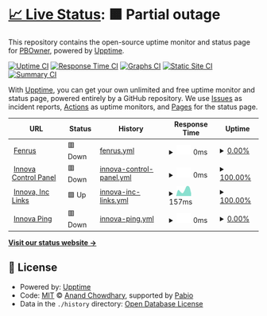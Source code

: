 # [📈 Live Status](https://PBOwner.github.io/upptime): <!--live status--> **🟧 Partial outage**

This repository contains the open-source uptime monitor and status page for [PBOwner](https://PBOwner.github.io/upptime), powered by [Upptime](https://github.com/upptime/upptime).

[![Uptime CI](https://github.com/PBOwner/upptime/workflows/Uptime%20CI/badge.svg)](https://github.com/PBOwner/upptime/actions?query=workflow%3A%22Uptime+CI%22)
[![Response Time CI](https://github.com/PBOwner/upptime/workflows/Response%20Time%20CI/badge.svg)](https://github.com/PBOwner/upptime/actions?query=workflow%3A%22Response+Time+CI%22)
[![Graphs CI](https://github.com/PBOwner/upptime/workflows/Graphs%20CI/badge.svg)](https://github.com/PBOwner/upptime/actions?query=workflow%3A%22Graphs+CI%22)
[![Static Site CI](https://github.com/PBOwner/upptime/workflows/Static%20Site%20CI/badge.svg)](https://github.com/PBOwner/upptime/actions?query=workflow%3A%22Static+Site+CI%22)
[![Summary CI](https://github.com/PBOwner/upptime/workflows/Summary%20CI/badge.svg)](https://github.com/PBOwner/upptime/actions?query=workflow%3A%22Summary+CI%22)

With [Upptime](https://upptime.js.org), you can get your own unlimited and free uptime monitor and status page, powered entirely by a GitHub repository. We use [Issues](https://github.com/PBOwner/upptime/issues) as incident reports, [Actions](https://github.com/PBOwner/upptime/actions) as uptime monitors, and [Pages](https://PBOwner.github.io/upptime) for the status page.

<!--start: status pages-->
<!-- This summary is generated by Upptime (https://github.com/upptime/upptime) -->
<!-- Do not edit this manually, your changes will be overwritten -->
<!-- prettier-ignore -->
| URL | Status | History | Response Time | Uptime |
| --- | ------ | ------- | ------------- | ------ |
| <img alt="" src="https://icons.duckduckgo.com/ip3/dash.havenhost.info.ico" height="13"> [Fenrus](https://dash.havenhost.info) | 🟥 Down | [fenrus.yml](https://github.com/PBOwner/upptime/commits/HEAD/history/fenrus.yml) | <details><summary><img alt="Response time graph" src="./graphs/fenrus/response-time-week.png" height="20"> 0ms</summary><br><a href="https://PBOwner.github.io/upptime/history/fenrus"><img alt="Response time 465" src="https://img.shields.io/endpoint?url=https%3A%2F%2Fraw.githubusercontent.com%2FPBOwner%2Fupptime%2FHEAD%2Fapi%2Ffenrus%2Fresponse-time.json"></a><br><a href="https://PBOwner.github.io/upptime/history/fenrus"><img alt="24-hour response time 0" src="https://img.shields.io/endpoint?url=https%3A%2F%2Fraw.githubusercontent.com%2FPBOwner%2Fupptime%2FHEAD%2Fapi%2Ffenrus%2Fresponse-time-day.json"></a><br><a href="https://PBOwner.github.io/upptime/history/fenrus"><img alt="7-day response time 0" src="https://img.shields.io/endpoint?url=https%3A%2F%2Fraw.githubusercontent.com%2FPBOwner%2Fupptime%2FHEAD%2Fapi%2Ffenrus%2Fresponse-time-week.json"></a><br><a href="https://PBOwner.github.io/upptime/history/fenrus"><img alt="30-day response time 0" src="https://img.shields.io/endpoint?url=https%3A%2F%2Fraw.githubusercontent.com%2FPBOwner%2Fupptime%2FHEAD%2Fapi%2Ffenrus%2Fresponse-time-month.json"></a><br><a href="https://PBOwner.github.io/upptime/history/fenrus"><img alt="1-year response time 465" src="https://img.shields.io/endpoint?url=https%3A%2F%2Fraw.githubusercontent.com%2FPBOwner%2Fupptime%2FHEAD%2Fapi%2Ffenrus%2Fresponse-time-year.json"></a></details> | <details><summary><a href="https://PBOwner.github.io/upptime/history/fenrus">0.00%</a></summary><a href="https://PBOwner.github.io/upptime/history/fenrus"><img alt="All-time uptime 15.06%" src="https://img.shields.io/endpoint?url=https%3A%2F%2Fraw.githubusercontent.com%2FPBOwner%2Fupptime%2FHEAD%2Fapi%2Ffenrus%2Fuptime.json"></a><br><a href="https://PBOwner.github.io/upptime/history/fenrus"><img alt="24-hour uptime 0.00%" src="https://img.shields.io/endpoint?url=https%3A%2F%2Fraw.githubusercontent.com%2FPBOwner%2Fupptime%2FHEAD%2Fapi%2Ffenrus%2Fuptime-day.json"></a><br><a href="https://PBOwner.github.io/upptime/history/fenrus"><img alt="7-day uptime 0.00%" src="https://img.shields.io/endpoint?url=https%3A%2F%2Fraw.githubusercontent.com%2FPBOwner%2Fupptime%2FHEAD%2Fapi%2Ffenrus%2Fuptime-week.json"></a><br><a href="https://PBOwner.github.io/upptime/history/fenrus"><img alt="30-day uptime 1.38%" src="https://img.shields.io/endpoint?url=https%3A%2F%2Fraw.githubusercontent.com%2FPBOwner%2Fupptime%2FHEAD%2Fapi%2Ffenrus%2Fuptime-month.json"></a><br><a href="https://PBOwner.github.io/upptime/history/fenrus"><img alt="1-year uptime 15.06%" src="https://img.shields.io/endpoint?url=https%3A%2F%2Fraw.githubusercontent.com%2FPBOwner%2Fupptime%2FHEAD%2Fapi%2Ffenrus%2Fuptime-year.json"></a></details>
| <img alt="" src="https://icons.duckduckgo.com/ip3/innova.havenhost.info.ico" height="13"> [Innova Control Panel](https://innova.havenhost.info) | 🟥 Down | [innova-control-panel.yml](https://github.com/PBOwner/upptime/commits/HEAD/history/innova-control-panel.yml) | <details><summary><img alt="Response time graph" src="./graphs/innova-control-panel/response-time-week.png" height="20"> 0ms</summary><br><a href="https://PBOwner.github.io/upptime/history/innova-control-panel"><img alt="Response time 0" src="https://img.shields.io/endpoint?url=https%3A%2F%2Fraw.githubusercontent.com%2FPBOwner%2Fupptime%2FHEAD%2Fapi%2Finnova-control-panel%2Fresponse-time.json"></a><br><a href="https://PBOwner.github.io/upptime/history/innova-control-panel"><img alt="24-hour response time 0" src="https://img.shields.io/endpoint?url=https%3A%2F%2Fraw.githubusercontent.com%2FPBOwner%2Fupptime%2FHEAD%2Fapi%2Finnova-control-panel%2Fresponse-time-day.json"></a><br><a href="https://PBOwner.github.io/upptime/history/innova-control-panel"><img alt="7-day response time 0" src="https://img.shields.io/endpoint?url=https%3A%2F%2Fraw.githubusercontent.com%2FPBOwner%2Fupptime%2FHEAD%2Fapi%2Finnova-control-panel%2Fresponse-time-week.json"></a><br><a href="https://PBOwner.github.io/upptime/history/innova-control-panel"><img alt="30-day response time 0" src="https://img.shields.io/endpoint?url=https%3A%2F%2Fraw.githubusercontent.com%2FPBOwner%2Fupptime%2FHEAD%2Fapi%2Finnova-control-panel%2Fresponse-time-month.json"></a><br><a href="https://PBOwner.github.io/upptime/history/innova-control-panel"><img alt="1-year response time 0" src="https://img.shields.io/endpoint?url=https%3A%2F%2Fraw.githubusercontent.com%2FPBOwner%2Fupptime%2FHEAD%2Fapi%2Finnova-control-panel%2Fresponse-time-year.json"></a></details> | <details><summary><a href="https://PBOwner.github.io/upptime/history/innova-control-panel">100.00%</a></summary><a href="https://PBOwner.github.io/upptime/history/innova-control-panel"><img alt="All-time uptime 100.00%" src="https://img.shields.io/endpoint?url=https%3A%2F%2Fraw.githubusercontent.com%2FPBOwner%2Fupptime%2FHEAD%2Fapi%2Finnova-control-panel%2Fuptime.json"></a><br><a href="https://PBOwner.github.io/upptime/history/innova-control-panel"><img alt="24-hour uptime 100.00%" src="https://img.shields.io/endpoint?url=https%3A%2F%2Fraw.githubusercontent.com%2FPBOwner%2Fupptime%2FHEAD%2Fapi%2Finnova-control-panel%2Fuptime-day.json"></a><br><a href="https://PBOwner.github.io/upptime/history/innova-control-panel"><img alt="7-day uptime 100.00%" src="https://img.shields.io/endpoint?url=https%3A%2F%2Fraw.githubusercontent.com%2FPBOwner%2Fupptime%2FHEAD%2Fapi%2Finnova-control-panel%2Fuptime-week.json"></a><br><a href="https://PBOwner.github.io/upptime/history/innova-control-panel"><img alt="30-day uptime 100.00%" src="https://img.shields.io/endpoint?url=https%3A%2F%2Fraw.githubusercontent.com%2FPBOwner%2Fupptime%2FHEAD%2Fapi%2Finnova-control-panel%2Fuptime-month.json"></a><br><a href="https://PBOwner.github.io/upptime/history/innova-control-panel"><img alt="1-year uptime 100.00%" src="https://img.shields.io/endpoint?url=https%3A%2F%2Fraw.githubusercontent.com%2FPBOwner%2Fupptime%2FHEAD%2Fapi%2Finnova-control-panel%2Fuptime-year.json"></a></details>
| <img alt="" src="https://icons.duckduckgo.com/ip3/links.havenhost.info.ico" height="13"> [Innova, Inc Links](http://links.havenhost.info) | 🟩 Up | [innova-inc-links.yml](https://github.com/PBOwner/upptime/commits/HEAD/history/innova-inc-links.yml) | <details><summary><img alt="Response time graph" src="./graphs/innova-inc-links/response-time-week.png" height="20"> 157ms</summary><br><a href="https://PBOwner.github.io/upptime/history/innova-inc-links"><img alt="Response time 228" src="https://img.shields.io/endpoint?url=https%3A%2F%2Fraw.githubusercontent.com%2FPBOwner%2Fupptime%2FHEAD%2Fapi%2Finnova-inc-links%2Fresponse-time.json"></a><br><a href="https://PBOwner.github.io/upptime/history/innova-inc-links"><img alt="24-hour response time 239" src="https://img.shields.io/endpoint?url=https%3A%2F%2Fraw.githubusercontent.com%2FPBOwner%2Fupptime%2FHEAD%2Fapi%2Finnova-inc-links%2Fresponse-time-day.json"></a><br><a href="https://PBOwner.github.io/upptime/history/innova-inc-links"><img alt="7-day response time 157" src="https://img.shields.io/endpoint?url=https%3A%2F%2Fraw.githubusercontent.com%2FPBOwner%2Fupptime%2FHEAD%2Fapi%2Finnova-inc-links%2Fresponse-time-week.json"></a><br><a href="https://PBOwner.github.io/upptime/history/innova-inc-links"><img alt="30-day response time 208" src="https://img.shields.io/endpoint?url=https%3A%2F%2Fraw.githubusercontent.com%2FPBOwner%2Fupptime%2FHEAD%2Fapi%2Finnova-inc-links%2Fresponse-time-month.json"></a><br><a href="https://PBOwner.github.io/upptime/history/innova-inc-links"><img alt="1-year response time 228" src="https://img.shields.io/endpoint?url=https%3A%2F%2Fraw.githubusercontent.com%2FPBOwner%2Fupptime%2FHEAD%2Fapi%2Finnova-inc-links%2Fresponse-time-year.json"></a></details> | <details><summary><a href="https://PBOwner.github.io/upptime/history/innova-inc-links">100.00%</a></summary><a href="https://PBOwner.github.io/upptime/history/innova-inc-links"><img alt="All-time uptime 99.98%" src="https://img.shields.io/endpoint?url=https%3A%2F%2Fraw.githubusercontent.com%2FPBOwner%2Fupptime%2FHEAD%2Fapi%2Finnova-inc-links%2Fuptime.json"></a><br><a href="https://PBOwner.github.io/upptime/history/innova-inc-links"><img alt="24-hour uptime 100.00%" src="https://img.shields.io/endpoint?url=https%3A%2F%2Fraw.githubusercontent.com%2FPBOwner%2Fupptime%2FHEAD%2Fapi%2Finnova-inc-links%2Fuptime-day.json"></a><br><a href="https://PBOwner.github.io/upptime/history/innova-inc-links"><img alt="7-day uptime 100.00%" src="https://img.shields.io/endpoint?url=https%3A%2F%2Fraw.githubusercontent.com%2FPBOwner%2Fupptime%2FHEAD%2Fapi%2Finnova-inc-links%2Fuptime-week.json"></a><br><a href="https://PBOwner.github.io/upptime/history/innova-inc-links"><img alt="30-day uptime 100.00%" src="https://img.shields.io/endpoint?url=https%3A%2F%2Fraw.githubusercontent.com%2FPBOwner%2Fupptime%2FHEAD%2Fapi%2Finnova-inc-links%2Fuptime-month.json"></a><br><a href="https://PBOwner.github.io/upptime/history/innova-inc-links"><img alt="1-year uptime 99.98%" src="https://img.shields.io/endpoint?url=https%3A%2F%2Fraw.githubusercontent.com%2FPBOwner%2Fupptime%2FHEAD%2Fapi%2Finnova-inc-links%2Fuptime-year.json"></a></details>
| <img alt="" src="https://icons.duckduckgo.com/ip3/null.ico" height="13"> [Innova Ping](195.58.58.43) | 🟥 Down | [innova-ping.yml](https://github.com/PBOwner/upptime/commits/HEAD/history/innova-ping.yml) | <details><summary><img alt="Response time graph" src="./graphs/innova-ping/response-time-week.png" height="20"> 0ms</summary><br><a href="https://PBOwner.github.io/upptime/history/innova-ping"><img alt="Response time 43" src="https://img.shields.io/endpoint?url=https%3A%2F%2Fraw.githubusercontent.com%2FPBOwner%2Fupptime%2FHEAD%2Fapi%2Finnova-ping%2Fresponse-time.json"></a><br><a href="https://PBOwner.github.io/upptime/history/innova-ping"><img alt="24-hour response time 0" src="https://img.shields.io/endpoint?url=https%3A%2F%2Fraw.githubusercontent.com%2FPBOwner%2Fupptime%2FHEAD%2Fapi%2Finnova-ping%2Fresponse-time-day.json"></a><br><a href="https://PBOwner.github.io/upptime/history/innova-ping"><img alt="7-day response time 0" src="https://img.shields.io/endpoint?url=https%3A%2F%2Fraw.githubusercontent.com%2FPBOwner%2Fupptime%2FHEAD%2Fapi%2Finnova-ping%2Fresponse-time-week.json"></a><br><a href="https://PBOwner.github.io/upptime/history/innova-ping"><img alt="30-day response time 0" src="https://img.shields.io/endpoint?url=https%3A%2F%2Fraw.githubusercontent.com%2FPBOwner%2Fupptime%2FHEAD%2Fapi%2Finnova-ping%2Fresponse-time-month.json"></a><br><a href="https://PBOwner.github.io/upptime/history/innova-ping"><img alt="1-year response time 43" src="https://img.shields.io/endpoint?url=https%3A%2F%2Fraw.githubusercontent.com%2FPBOwner%2Fupptime%2FHEAD%2Fapi%2Finnova-ping%2Fresponse-time-year.json"></a></details> | <details><summary><a href="https://PBOwner.github.io/upptime/history/innova-ping">0.00%</a></summary><a href="https://PBOwner.github.io/upptime/history/innova-ping"><img alt="All-time uptime 10.27%" src="https://img.shields.io/endpoint?url=https%3A%2F%2Fraw.githubusercontent.com%2FPBOwner%2Fupptime%2FHEAD%2Fapi%2Finnova-ping%2Fuptime.json"></a><br><a href="https://PBOwner.github.io/upptime/history/innova-ping"><img alt="24-hour uptime 0.00%" src="https://img.shields.io/endpoint?url=https%3A%2F%2Fraw.githubusercontent.com%2FPBOwner%2Fupptime%2FHEAD%2Fapi%2Finnova-ping%2Fuptime-day.json"></a><br><a href="https://PBOwner.github.io/upptime/history/innova-ping"><img alt="7-day uptime 0.00%" src="https://img.shields.io/endpoint?url=https%3A%2F%2Fraw.githubusercontent.com%2FPBOwner%2Fupptime%2FHEAD%2Fapi%2Finnova-ping%2Fuptime-week.json"></a><br><a href="https://PBOwner.github.io/upptime/history/innova-ping"><img alt="30-day uptime 1.38%" src="https://img.shields.io/endpoint?url=https%3A%2F%2Fraw.githubusercontent.com%2FPBOwner%2Fupptime%2FHEAD%2Fapi%2Finnova-ping%2Fuptime-month.json"></a><br><a href="https://PBOwner.github.io/upptime/history/innova-ping"><img alt="1-year uptime 10.27%" src="https://img.shields.io/endpoint?url=https%3A%2F%2Fraw.githubusercontent.com%2FPBOwner%2Fupptime%2FHEAD%2Fapi%2Finnova-ping%2Fuptime-year.json"></a></details>

<!--end: status pages-->

[**Visit our status website →**](https://PBOwner.github.io/upptime)

## 📄 License

- Powered by: [Upptime](https://github.com/upptime/upptime)
- Code: [MIT](./LICENSE) © [Anand Chowdhary](https://anandchowdhary.com), supported by [Pabio](https://pabio.com)
- Data in the `./history` directory: [Open Database License](https://opendatacommons.org/licenses/odbl/1-0/)
